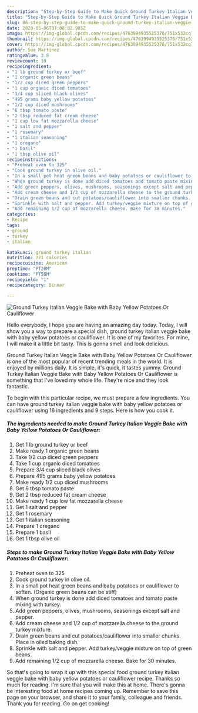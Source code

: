 ```yaml
---
description: "Step-by-Step Guide to Make Quick Ground Turkey Italian Veggie Bake with Baby Yellow Potatoes Or Cauliflower"
title: "Step-by-Step Guide to Make Quick Ground Turkey Italian Veggie Bake with Baby Yellow Potatoes Or Cauliflower"
slug: 86-step-by-step-guide-to-make-quick-ground-turkey-italian-veggie-bake-with-baby-yellow-potatoes-or-cauliflower
date: 2020-05-06T07:08:02.985Z
image: https://img-global.cpcdn.com/recipes/4763994935525376/751x532cq70/ground-turkey-italian-veggie-bake-with-baby-yellow-potatoes-or-cauliflower-recipe-main-photo.jpg
thumbnail: https://img-global.cpcdn.com/recipes/4763994935525376/751x532cq70/ground-turkey-italian-veggie-bake-with-baby-yellow-potatoes-or-cauliflower-recipe-main-photo.jpg
cover: https://img-global.cpcdn.com/recipes/4763994935525376/751x532cq70/ground-turkey-italian-veggie-bake-with-baby-yellow-potatoes-or-cauliflower-recipe-main-photo.jpg
author: Sue Martinez
ratingvalue: 3.8
reviewcount: 10
recipeingredient:
- "1 lb ground turkey or beef"
- "1 organic green beans"
- "1/2 cup diced green peppers"
- "1 cup organic diced tomatoes"
- "3/4 cup sliced black olives"
- "495 grams baby yellow potatoes"
- "1/2 cup diced mushrooms"
- "6 tbsp tomato paste"
- "2 tbsp reduced fat cream cheese"
- "1 cup low fat mozzarella cheese"
- "1 salt and pepper"
- "1 rosemary"
- "1 italian seasoning"
- "1 oregano"
- "1 basil"
- "1 tbsp olive oil"
recipeinstructions:
- "Preheat oven to 325"
- "Cook ground turkey in olive oil."
- "In a small pot heat green beans and baby potatoes or cauliflower to soften. (Organic green beans can be stiff)"
- "When ground turkey is done add diced tomatoes and tomato paste mixing with turkey."
- "Add green peppers, olives, mushrooms, seasonings except salt and pepper."
- "Add cream cheese and 1/2 cup of mozzarella cheese to the ground turkey mixture."
- "Drain green beans and cut potatoes/cauliflower into smaller chunks. Place in oiled baking dish."
- "Sprinkle with salt and pepper. Add turkey/veggie mixture on top of green beans."
- "Add remaining 1/2 cup of mozzarella cheese. Bake for 30 minutes."
categories:
- Recipe
tags:
- ground
- turkey
- italian

katakunci: ground turkey italian 
nutrition: 271 calories
recipecuisine: American
preptime: "PT20M"
cooktime: "PT56M"
recipeyield: "1"
recipecategory: Dinner

---
```



![Ground Turkey Italian Veggie Bake with Baby Yellow Potatoes Or Cauliflower](https://img-global.cpcdn.com/recipes/4763994935525376/751x532cq70/ground-turkey-italian-veggie-bake-with-baby-yellow-potatoes-or-cauliflower-recipe-main-photo.jpg)

Hello everybody, I hope you are having an amazing day today. Today, I will show you a way to prepare a special dish, ground turkey italian veggie bake with baby yellow potatoes or cauliflower. It is one of my favorites. For mine, I will make it a little bit tasty. This is gonna smell and look delicious.

Ground Turkey Italian Veggie Bake with Baby Yellow Potatoes Or Cauliflower is one of the most popular of recent trending meals in the world. It is enjoyed by millions daily. It is simple, it's quick, it tastes yummy. Ground Turkey Italian Veggie Bake with Baby Yellow Potatoes Or Cauliflower is something that I've loved my whole life. They're nice and they look fantastic.




To begin with this particular recipe, we must prepare a few ingredients. You can have ground turkey italian veggie bake with baby yellow potatoes or cauliflower using 16 ingredients and 9 steps. Here is how you cook it.

##### The ingredients needed to make Ground Turkey Italian Veggie Bake with Baby Yellow Potatoes Or Cauliflower:

1. Get 1 lb ground turkey or beef
1. Make ready 1 organic green beans
1. Take 1/2 cup diced green peppers
1. Take 1 cup organic diced tomatoes
1. Prepare 3/4 cup sliced black olives
1. Prepare 495 grams baby yellow potatoes
1. Make ready 1/2 cup diced mushrooms
1. Get 6 tbsp tomato paste
1. Get 2 tbsp reduced fat cream cheese
1. Make ready 1 cup low fat mozzarella cheese
1. Get 1 salt and pepper
1. Get 1 rosemary
1. Get 1 italian seasoning
1. Prepare 1 oregano
1. Prepare 1 basil
1. Get 1 tbsp olive oil




##### Steps to make Ground Turkey Italian Veggie Bake with Baby Yellow Potatoes Or Cauliflower:

1. Preheat oven to 325
1. Cook ground turkey in olive oil.
1. In a small pot heat green beans and baby potatoes or cauliflower to soften. (Organic green beans can be stiff)
1. When ground turkey is done add diced tomatoes and tomato paste mixing with turkey.
1. Add green peppers, olives, mushrooms, seasonings except salt and pepper.
1. Add cream cheese and 1/2 cup of mozzarella cheese to the ground turkey mixture.
1. Drain green beans and cut potatoes/cauliflower into smaller chunks. Place in oiled baking dish.
1. Sprinkle with salt and pepper. Add turkey/veggie mixture on top of green beans.
1. Add remaining 1/2 cup of mozzarella cheese. Bake for 30 minutes.




So that's going to wrap it up with this special food ground turkey italian veggie bake with baby yellow potatoes or cauliflower recipe. Thanks so much for reading. I'm sure that you will make this at home. There's gonna be interesting food at home recipes coming up. Remember to save this page on your browser, and share it to your family, colleague and friends. Thank you for reading. Go on get cooking!
